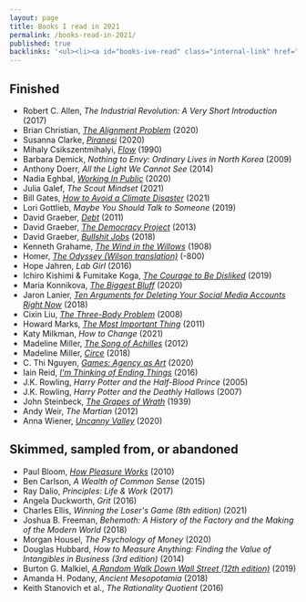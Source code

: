 ```yaml
---
layout: page
title: Books I read in 2021
permalink: /books-read-in-2021/
published: true
backlinks: '<ul><li><a id="books-ive-read" class="internal-link" href="/books-ive-read/">Books I&#39;ve read</a></li></ul>'
---
```




## Finished 
* Robert C. Allen, _The Industrial Revolution: A Very Short Introduction_ (2017) 
* Brian Christian, _<a id="christian-alignment-problem" class="internal-link" href="/christian-alignment-problem/">The Alignment Problem</a>_ (2020) 
* Susanna Clarke, _<a id="clarke-piranesi" class="internal-link" href="/clarke-piranesi/">Piranesi</a>_ (2020) 
* Mihaly Csikszentmihalyi, _<a id="csikszentmihalyi-flow" class="internal-link" href="/csikszentmihalyi-flow/">Flow</a>_ (1990) 
* Barbara Demick, _Nothing to Envy: Ordinary Lives in North Korea_ (2009) 
* Anthony Doerr, _All the Light We Cannot See_ (2014) 
* Nadia Eghbal, _<a id="eghbal-working-in-public" class="internal-link" href="/eghbal-working-in-public/">Working In Public</a>_ (2020) 
* Julia Galef, _The Scout Mindset_ (2021) 
* Bill Gates, _<a id="gates-climate-disaster" class="internal-link" href="/gates-climate-disaster/">How to Avoid a Climate Disaster</a>_ (2021) 
* Lori Gottlieb, _Maybe You Should Talk to Someone_ (2019) 
* David Graeber, _<a id="graeber-debt" class="internal-link" href="/graeber-debt/">Debt</a>_ (2011) 
* David Graeber, _<a id="graeber-democracy-project" class="internal-link" href="/graeber-democracy-project/">The Democracy Project</a>_ (2013) 
* David Graeber, _<a id="graeber-bullshit-jobs" class="internal-link" href="/graeber-bullshit-jobs/">Bullshit Jobs</a>_ (2018) 
* Kenneth Grahame, _<a id="grahame-wind-in-the-willows" class="internal-link" href="/grahame-wind-in-the-willows/">The Wind in the Willows</a>_ (1908) 
* Homer, _<a id="homer-odyssey" class="internal-link" href="/homer-odyssey/">The Odyssey (Wilson translation)</a>_ (-800) 
* Hope Jahren, _Lab Girl_ (2016) 
* Ichiro Kishimi & Fumitake Koga, _<a id="kishimi-koga-courage" class="internal-link" href="/kishimi-koga-courage/">The Courage to Be Disliked</a>_ (2019) 
* Maria Konnikova, _<a id="konnikova-biggest-bluff" class="internal-link" href="/konnikova-biggest-bluff/">The Biggest Bluff</a>_ (2020) 
* Jaron Lanier, _<a id="lanier-ten-arguments" class="internal-link" href="/lanier-ten-arguments/">Ten Arguments for Deleting Your Social Media Accounts Right Now</a>_ (2018) 
* Cixin Liu, _<a id="cixin-three-body-problem" class="internal-link" href="/cixin-three-body-problem/">The Three-Body Problem</a>_ (2008) 
* Howard Marks, _<a id="marks-most-important-thing" class="internal-link" href="/marks-most-important-thing/">The Most Important Thing</a>_ (2011) 
* Katy Milkman, _How to Change_ (2021) 
* Madeline Miller, _<a id="miller-song-of-achilles" class="internal-link" href="/miller-song-of-achilles/">The Song of Achilles</a>_ (2012) 
* Madeline Miller, _<a id="miller-circe" class="internal-link" href="/miller-circe/">Circe</a>_ (2018) 
* C. Thi Nguyen, _<a id="nguyen-games" class="internal-link" href="/nguyen-games/">Games: Agency as Art</a>_ (2020) 
* Iain Reid, _<a id="reid-ending-things" class="internal-link" href="/reid-ending-things/">I'm Thinking of Ending Things</a>_ (2016) 
* J.K. Rowling, _Harry Potter and the Half-Blood Prince_ (2005) 
* J.K. Rowling, _Harry Potter and the Deathly Hallows_ (2007) 
* John Steinbeck, _<a id="steinbeck-grapes-of-wrath" class="internal-link" href="/steinbeck-grapes-of-wrath/">The Grapes of Wrath</a>_ (1939) 
* Andy Weir, _The Martian_ (2012) 
* Anna Wiener, _<a id="wiener-uncanny-valley" class="internal-link" href="/wiener-uncanny-valley/">Uncanny Valley</a>_ (2020) 


## Skimmed, sampled from, or abandoned 
* Paul Bloom, _<a id="bloom-how-pleasure-works" class="internal-link" href="/bloom-how-pleasure-works/">How Pleasure Works</a>_ (2010) 
* Ben Carlson, _A Wealth of Common Sense_ (2015) 
* Ray Dalio, _Principles: Life & Work_ (2017) 
* Angela Duckworth, _Grit_ (2016) 
* Charles Ellis, _Winning the Loser's Game (8th edition)_ (2021) 
* Joshua B. Freeman, _Behemoth: A History of the Factory and the Making of the Modern World_ (2018) 
* Morgan Housel, _The Psychology of Money_ (2020) 
* Douglas Hubbard, _How to Measure Anything: Finding the Value of Intangibles in Business (3rd edition)_ (2014) 
* Burton G. Malkiel, _<a id="malkiel-random-walk" class="internal-link" href="/malkiel-random-walk/">A Random Walk Down Wall Street (12th edition)</a>_ (2019) 
* Amanda H. Podany, _Ancient Mesopotamia_ (2018) 
* Keith Stanovich et al., _The Rationality Quotient_ (2016) 
